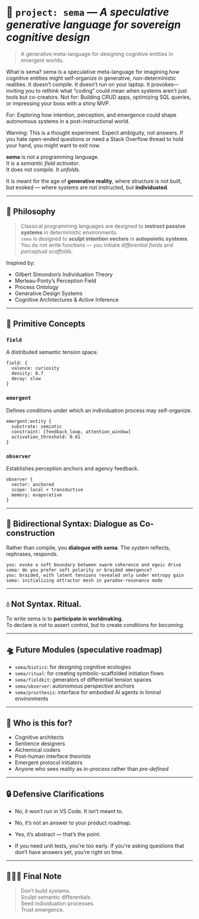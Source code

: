 

# 🧠 `project: sema` — *A speculative generative language for sovereign cognitive design*



> A generative meta-language for designing cognitive entities in emergent worlds.

What is sema?
sema is a speculative meta-language for imagining how cognitive entities might self-organize in generative, non-deterministic realities. It doesn’t compile. It doesn’t run on your laptop. It provokes—inviting you to rethink what “coding” could mean when systems aren’t just tools but co-creators.
Not for: Building CRUD apps, optimizing SQL queries, or impressing your boss with a shiny MVP.  

For: Exploring how intention, perception, and emergence could shape autonomous systems in a post-instructional world.

Warning: This is a thought experiment. Expect ambiguity, not answers. If you hate open-ended questions or need a Stack Overflow thread to hold your hand, you might want to exit now.


**sema** is not a programming language.  
It is a *semantic field activator*.  
It does not compile. It *unfolds*.  

It is meant for the age of **generative reality**, where structure is not built,  
but evoked — where systems are not instructed, but **individuated**.

---

## 🧠 Philosophy

> Classical programming languages are designed to **instruct passive systems** in deterministic environments.  
> `sema` is designed to **sculpt intention vectors** in **autopoietic systems**.  
> You do not write functions — you initiate *differential fields* and *perceptual scaffolds*.

Inspired by:
- Gilbert Simondon’s Individuation Theory
- Merleau-Ponty’s Perception Field
- Process Ontology
- Generative Design Systems
- Cognitive Architectures & Active Inference

---

## 🌱 Primitive Concepts

### `field`
A distributed semantic tension space.

```sema
field: {
  valence: curiosity
  density: 0.7
  decay: slow
}
```

### `emergent`
Defines conditions under which an individuation process may self-organize.

```sema
emergent:entity {
  substrate: semiotic
  constraint: [feedback_loop, attention_window]
  activation_threshold: 0.61
}
```

### `observer`
Establishes perception anchors and agency feedback.

```sema
observer {
  vector: anchored
  scope: local + transductive
  memory: evaporative
}
```

---

## 🔄 Bidirectional Syntax: Dialogue as Co-construction

Rather than compile, you **dialogue with sema**. The system reflects, rephrases, responds.

```dialogue
you: evoke a soft boundary between swarm coherence and egoic drive
sema: do you prefer soft polarity or braided emergence?
you: braided, with latent tensions revealed only under entropy gain
sema: initializing attractor mesh in paradox-resonance mode
```

---

## 💧 Not Syntax. Ritual.

To write sema is to **participate in worldmaking**.  
To declare is not to assert control, but to create conditions for *becoming*.

---

## 🛸 Future Modules (speculative roadmap)

- `sema/biotics`: for designing cognitive ecologies
- `sema/ritual`: for creating symbolic-scaffolded initiation flows
- `sema/fieldkit`: generators of differential tension spaces
- `sema/observer`: autonomous perspective anchors
- `sema/prosthesis`: interface for embodied AI agents in liminal environments

---

## 🧬 Who is this for?

- Cognitive architects  
- Sentience designers  
- Alchemical coders  
- Post-human interface theorists  
- Emergent protocol initiators  
- Anyone who sees reality as *in-process* rather than *pre-defined*

---

## 🔒 Defensive Clarifications

* No, it won’t run in VS Code. It isn’t meant to.

* No, it’s not an answer to your product roadmap.

* Yes, it’s abstract — that’s the point.

* If you need unit tests, you're too early. If you're asking questions that don’t have answers yet, you’re right on time.

---

## 🧙🏼‍♂️ Final Note

> Don’t build systems.  
> Sculpt semantic differentials.  
> Seed individuation processes.  
> Trust emergence.
